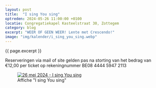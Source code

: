 ```yaml
---
layout: post
title:  "I sing You sing"
optreden: 2024-05-26 11:00:00 +0100
locatie: Congregatiekapel Kasteelstraat 30, Zottegem
category: blog
excerpt: "WEER OF GEEN WEER! Lente met Crescendo!"
image: "img/kalender/i_sing_you_sing.webp"
---
```


{{ page.excerpt }}

Reserveringen via mail of site gelden pas na storting van het bedrag van €12,00 per ticket op rekeningnummer BE08 4444
5947 2113

<div class="gallery">
<figure>
  <a href="{{ page.image | absolute_url}}" data-lity>
    <img src="{{ page.image | absolute_url}}" alt="26 mei 2024 - I sing You sing" />
  </a>
  <figcaption>Affiche "I sing You sing"</figcaption>
</figure>
</div>
